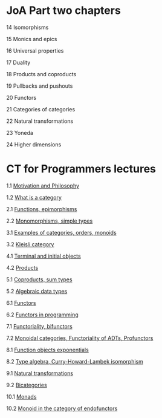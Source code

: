 # JoA Part two chapters

14 Isomorphisms

15 Monics and epics

16 Universal properties

17 Duality

18 Products and coproducts

19 Pullbacks and pushouts

20 Functors

21 Categories of categories

22 Natural transformations

23 Yoneda

24 Higher dimensions

# CT for Programmers lectures

1.1 [Motivation and Philosophy](https://www.youtube.com/watch?v=I8LbkfSSR58)

1.2 [What is a category](https://www.youtube.com/watch?v=p54Hd7AmVFU)

2.1 [Functions, epimorphisms](https://www.youtube.com/watch?v=O2lZkr-aAqk)

2.2 [Monomorphisms, simple types](https://www.youtube.com/watch?v=NcT7CGPICzo)

3.1 [Examples of categories, orders, monoids](https://www.youtube.com/watch?v=aZjhqkD6k6w)

3.2 [Kleisli category](https://www.youtube.com/watch?v=i9CU4CuHADQ)

4.1 [Terminal and initial objects](https://www.youtube.com/watch?v=zer1aFgj4aU)

4.2 [Products](https://www.youtube.com/watch?v=Bsdl_NKbNnU)

5.1 [Coproducts, sum types](https://www.youtube.com/watch?v=LkIRsNj9T-8)

5.2 [Algebraic data types](https://www.youtube.com/watch?v=w1WMykh7AxA)

6.1 [Functors](https://www.youtube.com/watch?v=FyoQjkwsy7o)

6.2 [Functors in programming](https://www.youtube.com/watch?v=EO86S2EZssc)

7.1 [Functoriality, bifunctors](https://www.youtube.com/watch?v=pUQ0mmbIdxs)

7.2 [Monoidal categories, Functoriality of ADTs, Profunctors](https://www.youtube.com/watch?v=wtIKd8AhJOc)

8.1 [Function objects exponentials](https://www.youtube.com/watch?v=REqRzMI26Nw)

8.2 [Type algebra, Curry-Howard-Lambek isomorphism](https://www.youtube.com/watch?v=iXZR1v3YN-8)

9.1 [Natural transformations](https://www.youtube.com/watch?v=2LJC-XD5Ffo)

9.2 [Bicategories](https://www.youtube.com/watch?v=wrpxBXXgLCI)

10.1 [Monads](https://www.youtube.com/watch?v=gHiyzctYqZ0)

10.2 [Monoid in the category of endofunctors](https://www.youtube.com/watch?v=GmgoPd7VQ9Q)
